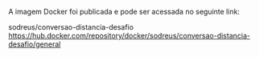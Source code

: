 A imagem Docker foi publicada e pode ser acessada no seguinte link:

sodreus/conversao-distancia-desafio
https://hub.docker.com/repository/docker/sodreus/conversao-distancia-desafio/general